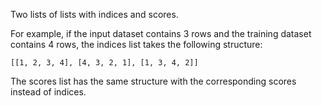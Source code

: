 
Two lists of lists with indices and scores.

For example, if the input dataset contains 3 rows and the training dataset contains 4 rows, the indices list takes the following structure:

```
[[1, 2, 3, 4], [4, 3, 2, 1], [1, 3, 4, 2]]
```

The scores list has the same structure with the corresponding scores instead of indices.
